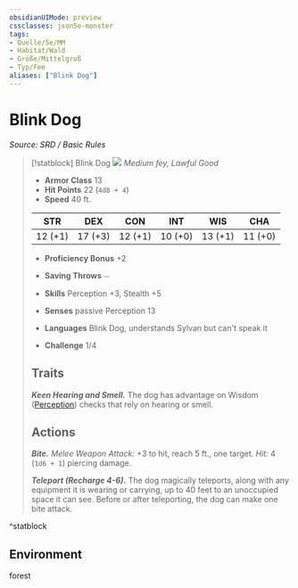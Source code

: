 ```yaml
---
obsidianUIMode: preview
cssclasses: json5e-monster
tags:
- Quelle/5e/MM
- Habitat/Wald
- Größe/Mittelgroß
- Typ/Fee
aliases: ["Blink Dog"]
---
```

# Blink Dog
*Source: SRD / Basic Rules*  

> [!statblock] Blink Dog
> ![](compendium/bestiary/fey/token/blink-dog.png#token)
> *Medium fey, Lawful Good*
> 
> - **Armor Class** 13 
> - **Hit Points** 22 (`4d8 + 4`)
> - **Speed** 40 ft.
> 
> |STR|DEX|CON|INT|WIS|CHA|
> |:---:|:---:|:---:|:---:|:---:|:---:|
> |12 (+1)|17 (+3)|12 (+1)|10 (+0)|13 (+1)|11 (+0)|
> 
> - **Proficiency Bonus** +2
> - **Saving Throws** ⏤
> - **Skills** Perception +3, Stealth +5
> - **Senses** passive Perception 13
> 
> - **Languages** Blink Dog, understands Sylvan but can't speak it
> - **Challenge** 1/4
> 
> ## Traits
> 
> ***Keen Hearing and Smell.*** The dog has advantage on Wisdom ([Perception](rules/skills.md#Perception)) checks that rely on hearing or smell.
> 
> ## Actions
> 
> ***Bite.*** *Melee Weapon Attack:* +3 to hit, reach 5 ft., one target. *Hit:* 4 (`1d6 + 1`) piercing damage.
> 
> ***Teleport (Recharge 4-6).*** The dog magically teleports, along with any equipment it is wearing or carrying, up to 40 feet to an unoccupied space it can see. Before or after teleporting, the dog can make one bite attack.
^statblock

## Environment

forest